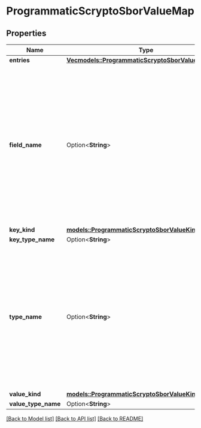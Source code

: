 # ProgrammaticScryptoSborValueMap

## Properties

Name | Type | Description | Notes
------------ | ------------- | ------------- | -------------
**entries** | [**Vec<models::ProgrammaticScryptoSborValueMapEntry>**](ProgrammaticScryptoSborValueMapEntry.md) |  | 
**field_name** | Option<**String**> | The name of the field which hosts this value. This property is only included if this value is a child of a `Tuple` or `Enum` with named fields. This property is ignored when the value is used as an input to the API.  | [optional]
**key_kind** | [**models::ProgrammaticScryptoSborValueKind**](ProgrammaticScryptoSborValueKind.md) |  | 
**key_type_name** | Option<**String**> |  | [optional]
**type_name** | Option<**String**> | The name of the type of this value. This is only output when a schema is present and the type has a name. This property is ignored when the value is used as an input to the API.  | [optional]
**value_kind** | [**models::ProgrammaticScryptoSborValueKind**](ProgrammaticScryptoSborValueKind.md) |  | 
**value_type_name** | Option<**String**> |  | [optional]

[[Back to Model list]](../README.md#documentation-for-models) [[Back to API list]](../README.md#documentation-for-api-endpoints) [[Back to README]](../README.md)


